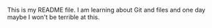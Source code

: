 This is my README file. I am learning about Git and files and one day maybe I won't be terrible at this.